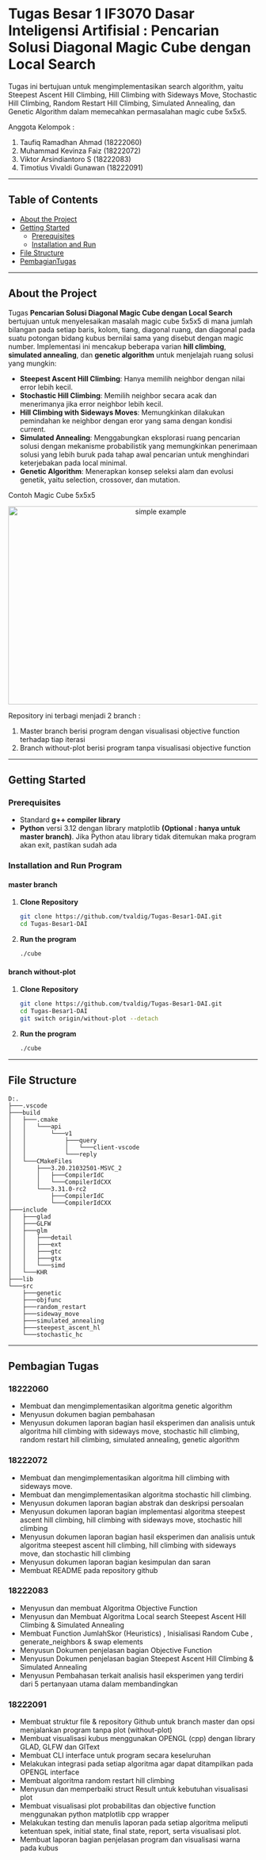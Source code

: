 # Tugas Besar 1 IF3070 Dasar Inteligensi Artifisial : Pencarian Solusi Diagonal Magic Cube dengan Local Search
Tugas ini bertujuan untuk mengimplementasikan search algorithm, yaitu Steepest Ascent Hill Climbing, Hill Climbing with Sideways Move, Stochastic Hill Climbing, Random Restart Hill Climbing, Simulated Annealing, dan Genetic Algorithm dalam memecahkan permasalahan magic cube 5x5x5.

Anggota Kelompok :
1. Taufiq Ramadhan Ahmad (18222060)
2. Muhammad Kevinza Faiz (18222072)
3. Viktor Arsindiantoro S (18222083)
4. Timotius Vivaldi Gunawan (18222091)

---

## Table of Contents

- [About the Project](#about-the-project)
- [Getting Started](#getting-started)
  - [Prerequisites](#prerequisites)
  - [Installation and Run](#installation)
- [File Structure](#file-structure)
- [PembagianTugas](#pembagiantugas)

---

## About the Project

Tugas **Pencarian Solusi Diagonal Magic Cube dengan Local Search** bertujuan untuk menyelesaikan masalah magic cube 5x5x5 di mana jumlah bilangan pada setiap baris, kolom, tiang, diagonal ruang, dan diagonal pada suatu potongan bidang kubus bernilai sama yang disebut dengan magic number. Implementasi ini mencakup beberapa varian **hill climbing**, **simulated annealing**, dan **genetic algorithm** untuk menjelajah ruang solusi yang mungkin:
- **Steepest Ascent Hill Climbing**: Hanya memilih neighbor dengan nilai error lebih kecil.
- **Stochastic Hill Climbing**: Memilih neighbor secara acak dan menerimanya jika error neighbor lebih kecil.
- **Hill Climbing with Sideways Moves**: Memungkinkan dilakukan pemindahan ke neighbor dengan eror yang sama dengan kondisi current.
- **Simulated Annealing**: Menggabungkan eksplorasi ruang pencarian solusi dengan mekanisme probabilistik yang memungkinkan penerimaan solusi yang lebih buruk pada tahap awal pencarian untuk menghindari keterjebakan pada local minimal.
- **Genetic Algorithm**: Menerapkan konsep seleksi alam dan evolusi genetik, yaitu selection, crossover, dan mutation.

Contoh Magic Cube 5x5x5
<p align="center">
  <img width="600" height="400" src="example.jpg" alt="simple example" />
</p>


Repository ini terbagi menjadi 2 branch : 
1. Master branch berisi program dengan visualisasi objective function terhadap tiap iterasi
2. Branch without-plot berisi program tanpa visualisasi objective function

---

## Getting Started

### Prerequisites

- Standard **g++ compiler library**
- **Python** versi 3.12 dengan library matplotlib **(Optional : hanya untuk master branch)**.
  Jika Python atau library tidak ditemukan maka program akan exit, pastikan sudah ada
  
### Installation and Run Program

#### master branch
1. **Clone Repository**
   ```bash
   git clone https://github.com/tvaldig/Tugas-Besar1-DAI.git
   cd Tugas-Besar1-DAI
   
2. **Run the program**
   ```bash
   ./cube

#### branch without-plot
1. **Clone Repository**
   ```bash
   git clone https://github.com/tvaldig/Tugas-Besar1-DAI.git
   cd Tugas-Besar1-DAI
   git switch origin/without-plot --detach
   
2. **Run the program**
   ```bash
   ./cube

---

## File Structure
    D:.
    ├───.vscode
    ├───build
    │   ├───.cmake
    │   │   └───api
    │   │       └───v1
    │   │           ├───query
    │   │           │   └───client-vscode
    │   │           └───reply
    │   └───CMakeFiles
    │       ├───3.20.21032501-MSVC_2
    │       │   ├───CompilerIdC
    │       │   └───CompilerIdCXX
    │       └───3.31.0-rc2
    │           ├───CompilerIdC
    │           └───CompilerIdCXX
    ├───include
    │   ├───glad
    │   ├───GLFW
    │   ├───glm
    │   │   ├───detail
    │   │   ├───ext
    │   │   ├───gtc
    │   │   ├───gtx
    │   │   └───simd
    │   └───KHR
    ├───lib
    └───src
        ├───genetic
        ├───objfunc
        ├───random_restart
        ├───sideway_move
        ├───simulated_annealing
        ├───steepest_ascent_hl
        └───stochastic_hc

---

## Pembagian Tugas
### 18222060
- Membuat dan mengimplementasikan algoritma genetic algorithm
- Menyusun dokumen bagian pembahasan
- Menyusun dokumen laporan bagian hasil eksperimen dan analisis untuk algoritma  hill climbing with sideways move, stochastic hill climbing, random restart hill climbing, simulated annealing, genetic algorithm

### 18222072
- Membuat dan mengimplementasikan algoritma hill climbing with sideways move.
- Membuat dan mengimplementasikan algoritma stochastic hill climbing.
- Menyusun dokumen laporan bagian abstrak dan deskripsi persoalan
- Menyusun dokumen laporan bagian implementasi algoritma steepest ascent hill climbing, hill climbing with sideways move, stochastic hill climbing
- Menyusun dokumen laporan bagian hasil eksperimen dan analisis untuk algoritma steepest ascent hill climbing, hill climbing with sideways move, dan  stochastic hill climbing
- Menyusun dokumen laporan bagian kesimpulan dan saran
- Membuat README pada repository github

### 18222083
- Menyusun dan membuat Algoritma Objective Function 
- Menyusun dan Membuat Algoritma Local search Steepest Ascent Hill Climbing & Simulated Annealing 
- Membuat Function JumlahSkor (Heuristics) ,  Inisialisasi Random Cube , generate_neighbors & swap elements
- Menyusun Dokumen penjelasan bagian Objective Function
- Menyusun Dokumen penjelasan bagian Steepest Ascent Hill Climbing & Simulated Annealing
- Menyusun Pembahasan terkait analisis hasil eksperimen yang terdiri dari 5 pertanyaan utama dalam membandingkan

### 18222091
- Membuat struktur file & repository Github untuk branch master dan opsi menjalankan program tanpa plot (without-plot)
- Membuat visualisasi kubus menggunakan OPENGL (cpp) dengan library GLAD, GLFW dan GlText
- Membuat CLI interface untuk program secara keseluruhan
- Melakukan integrasi pada setiap algoritma agar dapat ditampilkan pada OPENGL interface
- Membuat algoritma random restart hill climbing
- Menyusun dan memperbaiki struct Result untuk kebutuhan visualisasi plot
- Membuat visualisasi plot probabilitas dan objective function menggunakan python matplotlib cpp wrapper
- Melakukan testing dan menulis laporan pada setiap algoritma meliputi ketentuan spek, initial state, final state, report, serta visualisasi plot.
- Membuat laporan bagian penjelasan program dan visualisasi warna pada kubus

